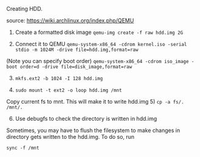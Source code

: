 Creating HDD.

source: https://wiki.archlinux.org/index.php/QEMU
1) Create a formatted disk image
`qemu-img create -f raw hdd.img 2G`

2) Connect it to QEMU
`qemu-system-x86_64 -cdrom kernel.iso -serial stdio -m 1024M -drive file=hdd.img,format=raw`

(Note you can specify boot order)
`qemu-system-x86_64 -cdrom iso_image -boot order=d -drive file=disk_image,format=raw`

3) `mkfs.ext2 -b 1024 -I 128 hdd.img`

4) `sudo mount -t ext2 -o loop hdd.img /mnt`

Copy current fs to mnt. This will make it to write hdd.img
5) `cp -a fs/. /mnt/.`

6) Use debugfs to check the directory is written in hdd.img

Sometimes, you may have to flush the filesystem to make changes in directory gets written to the 
hdd.img. To do so, run

`sync -f /mnt`
